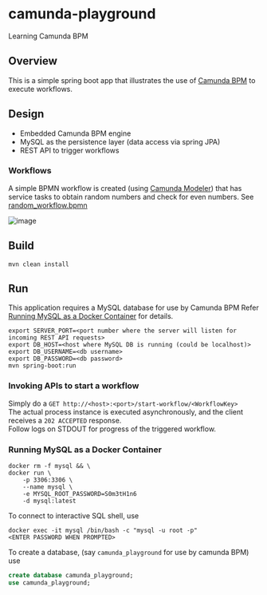 # camunda-playground
Learning Camunda BPM

## Overview
This is a simple spring boot app that illustrates the use of [Camunda BPM]() to execute workflows.

## Design
- Embedded Camunda BPM engine
- MySQL as the persistence layer (data access via spring JPA)
- REST API to trigger workflows

### Workflows 
A simple BPMN workflow is created (using [Camunda Modeler]()) that has service tasks to obtain random numbers and check for even numbers.
See [random_workflow.bpmn](src/main/resources/random_workflow.bpmn)

![image](https://user-images.githubusercontent.com/990210/75338406-abecc580-58b4-11ea-9ab3-405537a4ed99.png)

## Build
`mvn clean install`

## Run
This application requires a MySQL database for use by Camunda BPM
Refer [Running MySQL as a Docker Container](#running-mysql-as-a-docker-container) for details.

```shell
export SERVER_PORT=<port number where the server will listen for incoming REST API requests>
export DB_HOST=<host where MySQL DB is running (could be localhost)>
export DB_USERNAME=<db username>
export DB_PASSWORD=<db password>
mvn spring-boot:run
```

### Invoking APIs to start a workflow
Simply do a `GET http://<host>:<port>/start-workflow/<WorkflowKey>`    
The actual process instance is executed asynchronously, and the client receives a `202 ACCEPTED` response.    
Follow logs on STDOUT for progress of the triggered workflow.

### Running MySQL as a Docker Container
```
docker rm -f mysql && \
docker run \
    -p 3306:3306 \
    --name mysql \
    -e MYSQL_ROOT_PASSWORD=S0m3tH1n6
    -d mysql:latest
```

To connect to interactive SQL shell, use
```
docker exec -it mysql /bin/bash -c "mysql -u root -p"
<ENTER PASSWORD WHEN PROMPTED>
```

To create a database, (say `camunda_playground` for use by camunda BPM) use
```sql
create database camunda_playground;
use camunda_playground;
```